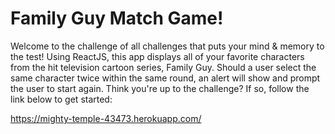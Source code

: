 # Family Guy Match Game!

Welcome to the challenge of all challenges that puts your mind & memory to the test!  Using ReactJS, this app displays all of your favorite characters from the hit television cartoon series, Family Guy.  Should a user select the same character twice within the same round, an alert will show and prompt the user to start again.  Think you're up to the challenge?  If so, follow the link below to get started:

https://mighty-temple-43473.herokuapp.com/
